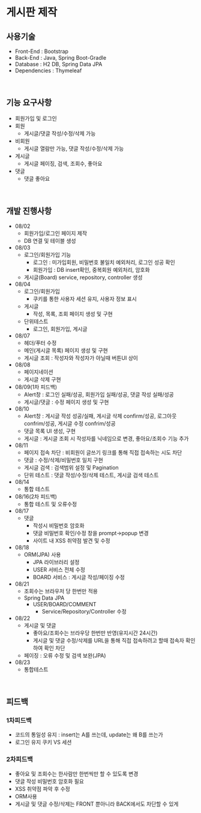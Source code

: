 # 게시판 제작

## 사용기술
- Front-End : Bootstrap
- Back-End : Java, Spring Boot-Gradle
- Database : H2 DB, Spring Data JPA
- Dependencies : Thymeleaf

<BR>

## 기능 요구사항
- 회원가입 및 로그인
- 회원 
    - 게시글/댓글 작성/수정/삭제 가능
- 비회원
    - 게시글 열람만 가능, 댓글 작성/수정/삭제 가능
- 게시글
    - 게시글 페이징, 검색, 조회수, 좋아요
- 댓글
    - 댓글 좋아요

<BR>

## 개발 진행사항
- 08/02 
    - 회원가입/로그인 페이지 제작
    - DB 연결 및 테이블 생성
- 08/03
    - 로그인/회원가입 기능
        - 로그인 : 미가입회원, 비밀번호 불일치 예외처리, 로그인 성공 확인
        - 회원가입 : DB insert확인, 중복회원 예외처리, 암호화
    - 게시글(Board) service, repository, controller 생성
- 08/04 
    - 로그인/회원가입
        - 쿠키를 통한 사용자 세션 유지, 사용자 정보 표시
    - 게시글
        - 작성, 목록, 조회 페이지 생성 및 구현
    - 단위테스트
        - 로그인, 회원가입, 게시글
- 08/07
    - 헤더/푸터 수정
    - 메인(게시글 목록) 페이지 생성 및 구현
    - 게시글 조회 : 작성자와 작성자가 아닐때 버튼UI 상이
- 08/08
    - 페이지네이션
    - 게시글 삭제 구현
- 08/09(1차 피드백)
    - Alert창 : 로그인 실패/성공, 회원가입 실패/성공, 댓글 작성 실패/성공
    - 게시글/댓글 : 수정 페이지 생성 및 구현
- 08/10
    - Alert창 : 게시글 작성 성공/실패, 게시글 삭제 confirm/성공, 로그아웃 confrim/성공, 게시글 수정 confrim/성공
    - 댓글 목록 UI 생성, 구현
    - 게시글 : 게시글 조회 시 작성자를 닉네임으로 변경, 좋아요/조회수 기능 추가
- 08/11
    - 페이지 접속 차단 : 비회원이 글쓰기 링크를 통해 직접 접속하는 시도 차단
    - 댓글 : 수정/삭제/비밀번호 일치 구현
    - 게시글 검색 : 검색범위 설정 및 Pagination
    - 단위 테스트 : 댓글 작성/수정/삭제 테스트, 게시글 검색 테스트
- 08/14
    - 통합 테스트
- 08/16(2차 피드백)
    - 통합 테스트 및 오류수정
- 08/17
    - 댓글 
        - 작성시 비밀번호 암호화
        - 댓글 비밀번호 확인/수정 창을 prompt->popup 변경
        - 사이트 내 XSS 취약점 발견 및 수정
- 08/18
    - ORM(JPA) 사용
        - JPA 라이브러리 설정
        - USER 서비스 전체 수정
        - BOARD 서비스 : 게시글 작성/페이징 수정
- 08/21
    - 조회수는 브라우저 당 한번만 적용
    - Spring Data JPA
        - USER/BOARD/COMMENT
            - Service/Repository/Controller 수정
- 08/22
    - 게시글 및 댓글
        - 좋아요/조회수는 브라우당 한번만 반영(유지시간 24시간)
        - 게시글 및 댓글 수정/삭제를 URL을 통해 직접 접속하려고 할때 접속자 확인하여 확인 차단
    - 페이징 : 오류 수정 및 검색 보완(JPA)
- 08/23
    - 통합테스트

<BR>

## 피드백

### 1차피드백
- 코드의 통일성 유지 : insert는 A를 쓰는데, update는 왜 B를 쓰는가
- 로그인 유지 쿠키 VS 세션


### 2차피드백
- 좋아요 및 조회수는 한사람만 한번씩만 할 수 있도록 변경
- 댓글 작성 비밀번호 암호화 필요
- XSS 취약점 파악 후 수정
- ORM사용
- 게시글 및 댓글 수정/삭제는 FRONT 뿐아니라 BACK에서도 차단할 수 있게